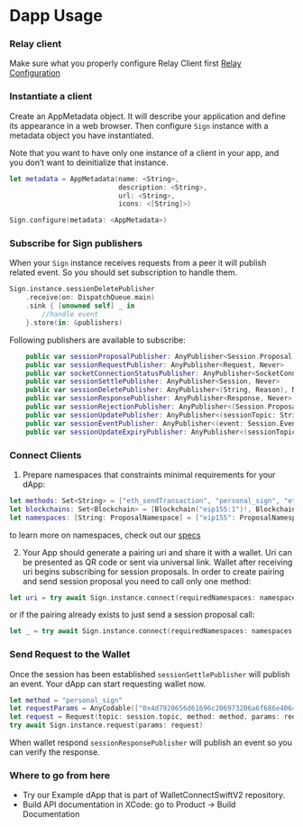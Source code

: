 # Dapp Usage

### Relay client

Make sure what you properly configure Relay Client first [Relay Configuration](../relay/usage#relay-client-configuration)

### Instantiate a client

Create an AppMetadata object. It will describe your application and define its appearance in a web browser.
Then configure `Sign` instance with a metadata object you have instantiated.

Note that you want to have only one instance of a client in your app, and you don’t want to deinitialize that instance.

```swift
let metadata = AppMetadata(name: <String>,
                           description: <String>,
                           url: <String>,
                           icons: <[String]>)

Sign.configure(metadata: <AppMetadata>)
```

### Subscribe for Sign publishers
When your `Sign` instance receives requests from a peer it will publish related event. So you should set subscription to handle them.

```swift
Sign.instance.sessionDeletePublisher
    .receive(on: DispatchQueue.main)
    .sink { [unowned self] _ in
        //handle event
    }.store(in: &publishers)
```

Following publishers are available to subscribe:

```swift
    public var sessionProposalPublisher: AnyPublisher<Session.Proposal, Never> 
    public var sessionRequestPublisher: AnyPublisher<Request, Never> 
    public var socketConnectionStatusPublisher: AnyPublisher<SocketConnectionStatus, Never> 
    public var sessionSettlePublisher: AnyPublisher<Session, Never> 
    public var sessionDeletePublisher: AnyPublisher<(String, Reason), Never> 
    public var sessionResponsePublisher: AnyPublisher<Response, Never> 
    public var sessionRejectionPublisher: AnyPublisher<(Session.Proposal, Reason), Never> 
    public var sessionUpdatePublisher: AnyPublisher<(sessionTopic: String, namespaces: [String : SessionNamespace]), Never>
    public var sessionEventPublisher: AnyPublisher<(event: Session.Event, sessionTopic: String, chainId: Blockchain?), Never> 
    public var sessionUpdateExpiryPublisher: AnyPublisher<(sessionTopic: String, expiry: Date), Never> 
```

### Connect Clients

1. Prepare namespaces that constraints minimal requirements for your dApp:
```Swift
let methods: Set<String> = ["eth_sendTransaction", "personal_sign", "eth_signTypedData"]
let blockchains: Set<Blockchain> = [Blockchain("eip155:1")!, Blockchain("eip155:137")!]
let namespaces: [String: ProposalNamespace] = ["eip155": ProposalNamespace(chains: blockchains, methods: methods, events: [], extensions: nil)]
``` 
to learn more on namespaces, check out our [specs](https://github.com/WalletConnect/walletconnect-specs/blob/main/sign/session-namespaces.md)

2. Your App should generate a pairing uri and share it with a wallet. Uri can be presented as QR code or sent via universal link. Wallet after receiving uri begins subscribing for session proposals. In order to create pairing and send session proposal you need to call only one method:

```Swift
let uri = try await Sign.instance.connect(requiredNamespaces: namespaces)
```
or if the pairing already exists to just send a session proposal call:

```Swift
let _ = try await Sign.instance.connect(requiredNamespaces: namespaces, topic: existingPairingTopic)
```

### Send Request to the Wallet

Once the session has been established `sessionSettlePublisher` will publish an event. Your dApp can start requesting wallet now.

```Swift
let method = "personal_sign"
let requestParams = AnyCodable(["0x4d7920656d61696c206973206a6f686e40646f652e636f6d202d2031363533333933373535313531", "0x9b2055d370f73ec7d8a03e965129118dc8f5bf83"])
let request = Request(topic: session.topic, method: method, params: requestParams, chainId: Blockchain(chainId)!)
try await Sign.instance.request(params: request)
```

When wallet respond `sessionResponsePublisher` will publish an event so you can verify the response.

### Where to go from here
- Try our Example dApp that is part of WalletConnectSwiftV2 repository.
- Build API documentation in XCode: go to Product -> Build Documentation
